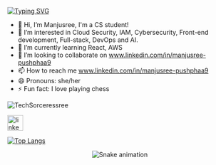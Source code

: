 
[![Typing SVG](https://readme-typing-svg.herokuapp.com?color=%2336BCF7&center=true&vCenter=true&width=600&lines=Hi++Hi+there+👋,+I+am+Manjusree+Pushphaa.+I+am+a+CS+Grad+Student;+Welcome+to+My+Profile!;Over+5+years+of+Cybersecurity+experience;Always+learning+new+things+;Tech+enthusiast)](https://git.io/typing-svg)

- 👋 Hi, I’m Manjusree, I'm a CS student!
- 👀 I’m interested in Cloud Security, IAM, Cybersecurity, Front-end development, Full-stack, DevOps and AI.
- 🌱 I’m currently learning React, AWS
- 💞️ I’m looking to collaborate on www.linkedin.com/in/manjusree-pushphaa9
- 📫 How to reach me www.linkedin.com/in/manjusree-pushphaa9
- 😄 Pronouns: she/her
- ⚡ Fun fact: I love playing chess

<p align="left"> <img src="https://komarev.com/ghpvc/?username=TechSorceressree&label=Profile%20views&color=0e75b6&style=flat" alt="TechSorceressree" /> </p>

<!---
TechSorceressree/TechSorceressree is a ✨ special ✨ repository because its `README.md` (this file) appears on your GitHub profile.
You can click the Preview link to take a look at your changes.


[![My GitHub stats](https://github-readme-stats.vercel.app/api?username=TechSorceressree&count_private=true&show_icons=true&theme=tokyonight)]()
--->
<img src="https://img.shields.io/static/v1?message=LinkedIn&logo=linkedin&label=&color=0077B5&logoColor=white&labelColor=&style=for-the-badge" height="35" alt="linkedin logo"  />

[![Top Langs](https://github-readme-stats.vercel.app/api/top-langs/?username=TechSorceressree&theme=tokyonight&show_icns=true)]()

<div align="center">
  <img src="https://profile-readme-generator.com/assets/snake.svg" alt="Snake animation" />
</div>

